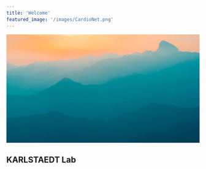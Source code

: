 ```yaml
---
title: 'Welcome'
featured_image: '/images/CardioNet.png'
---
```


![](/images/demo/demo-landscape.jpg)

## KARLSTAEDT Lab

